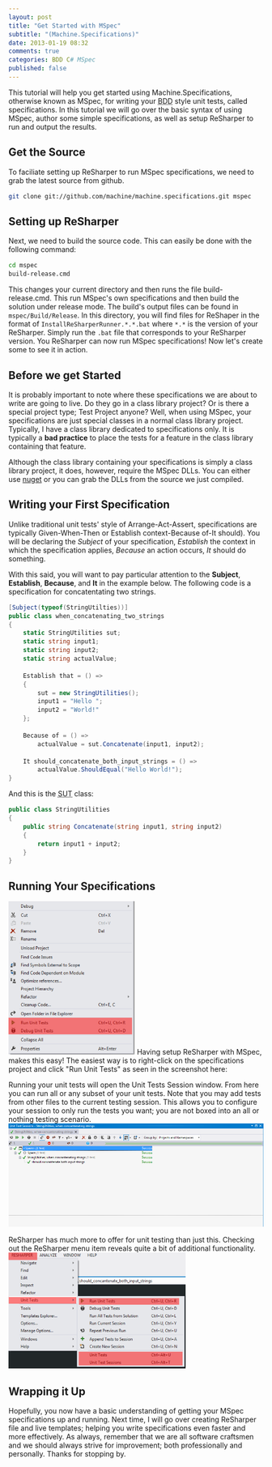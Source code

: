 ```yaml
---
layout: post
title: "Get Started with MSpec"
subtitle: "(Machine.Specifications)"
date: 2013-01-19 08:32
comments: true
categories: BDD C# MSpec
published: false
---
```

This tutorial will help you get started using Machine.Specifications, otherwise known as MSpec,
for writing your <abbr title="Behavioral driven development">BDD</abbr> style unit tests, called specifications. In this tutorial we will go over the basic syntax of using MSpec, author some simple specifications, as well as setup ReSharper to run and output the results. <!--More-->

Get the Source
---------------------------
To faciliate setting up ReSharper to run MSpec specifications, we need to grab the latest source from github.

``` bash
git clone git://github.com/machine/machine.specifications.git mspec
```

Setting up ReSharper
----------------------------
Next, we need to build the source code. This can easily be done with the following command:

``` bash
cd mspec
build-release.cmd
```

This changes your current directory and then runs the file build-release.cmd. This run MSpec's own specifications and
then build the solution under release mode. The build's output files can be found in `mspec/Build/Release`. In this
directory, you will find files for ReShaper in the format of `InstallReSharperRunner.*.*.bat` where `*.*` is the
version of your ReSharper. Simply run the `.bat` file that corresponds to your ReSharper version. You ReSharper can
now run MSpec specifications! Now let's create some to see it in action.

Before we get Started
---------------------------
It is probably important to note where these specifications we are about to write are going to live. Do they go in a
class library project? Or is there a special project type; Test Project anyone? Well, when using MSpec,
your specifications are just special classes in a normal class library project. Typically,
I have a class library dedicated to specifications only. It is typically a **bad practice** to place the
tests for a feature in the class library containing that feature.

Although the class library containing your specifications is simply a class library project, it does, however,
require the MSpec DLLs. You can either use [nuget](http://nuget.org/) or you can grab the DLLs from the source we
just compiled.

Writing your First Specification
--------------------------------
Unlike traditional unit tests' style of Arrange-Act-Assert, specifications are typically Given-When-Then or
Establish context-Because of-It should). You will be declaring the *Subject* of your specification,
*Establish* the context in which the specification applies, *Because* an action occurs, *It* should do something.

With this said, you will want to pay particular attention to the **Subject**, **Establish**, **Because**, and **It** in the example below. The following code is a specification for concatentating two strings.
``` csharp
[Subject(typeof(StringUtilties))]
public class when_concatenating_two_strings
{
    static StringUtilities sut;
    static string input1;
    static string input2;
    static string actualValue;

    Establish that = () =>
    {
        sut = new StringUtilities();
        input1 = "Hello ";
        input2 = "World!"
    };

    Because of = () =>
        actualValue = sut.Concatenate(input1, input2);

    It should_concatenate_both_input_strings = () =>
        actualValue.ShouldEqual("Hello World!");
}
```

And this is the <abbr title="Subject under test">SUT</abbr> class:

``` csharp
public class StringUtilities
{
    public string Concatenate(string input1, string input2)
    {
        return input1 + input2;
    }
}
```

Running Your Specifications
---------------------------
<p class="clearfix">
<img class="img-polaroid pull-right" src="/images/posts/2013-01-19-getting-started-with-mspec-machine-dot-specifications/run-unit-tests-resharper-right-click-menu_resized.png" /> Having setup ReSharper with MSpec, makes this easy! The easiest way is to right-click on the specifications project
and click "Run Unit Tests" as seen in the screenshot here:
</p>

<p class="clearfix">
Running your unit tests will open the Unit Tests Session window. From here you can run all or any subset of your unit tests. Note that you may add tests from other files to the current testing session. This allows you to configure your session to only run the tests you want; you are not boxed into an all or nothing testing scenario.
<img class="im-polaroid pull-left" src="/images/posts/2013-01-19-getting-started-with-mspec-machine-dot-specifications/unit-test-sessions.png" />
</p>

<p class="clearfix">
ReSharper has much more to offer for unit testing than just this. Checking out the ReSharper menu item reveals quite a bit of additional functionality.
<img class="im-polaroid pull-right" src="/images/posts/2013-01-19-getting-started-with-mspec-machine-dot-specifications/resharper-unit-tests-menu_resized.png" />
</p>

Wrapping it Up
----------------------
Hopefully, you now have a basic understanding of getting your MSpec specifications up and running. Next time, I will go over creating ReSharper file and live templates; helping you write specifications even faster and more effectively. As always, remember that we are all software craftsmen and we should always strive for improvement; both professionally and personally. Thanks for stopping by.